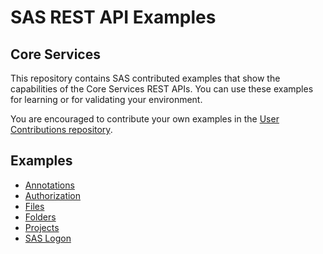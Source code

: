 # SAS REST API Examples

## Core Services

This repository contains SAS contributed examples that show the capabilities of the Core Services REST APIs. You can use these examples for learning or for validating your environment.

You are encouraged to contribute your own examples in the [User Contributions repository](../User_and_Aggregated_Samples).

## Examples

* [Annotations](annotations.md)
* [Authorization](authorization.md)
* [Files](files.md)
* [Folders](folders.md)
* [Projects](projects.md)
* [SAS Logon](sasLogon.md)
